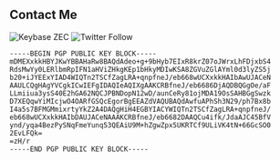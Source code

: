 ## Contact Me

![Keybase ZEC](https://img.shields.io/keybase/zec/dendisuhubdy?style=for-the-badge)
![Twitter Follow](https://img.shields.io/twitter/follow/dendisuhubdy?style=for-the-badge)


```
-----BEGIN PGP PUBLIC KEY BLOCK-----
mDMEXxkkHBYJKwYBBAHaRw8BAQdAdeo+g+9bHyb7EIxR8krZ07oJWrxLhFDjxbS4
RdsMwYy0LERlbmRpIFN1aHViZHkgKEp1bHkyMDIwKSA8ZGVuZGlAYml0d3lyZS5j
b20+iJYEExYIAD4WIQTn2TSCfZagLRA+qnpfneJ/eb668wUCXxkkHAIbAwUJACeN
AAULCQgHAgYVCgkICwIEFgIDAQIeAQIXgAAKCRBfneJ/eb6686DjAQDBQGgOe/aF
LLmiiua3ysS40E2hGA62NQCJPBNDopN12wD/aunCeRy81ojMDA19OsSAHBGgSwzk
D7XEQqwYiMIcjwO4OARfGSQcEgorBgEEAZdVAQUBAQdAwfuAPhSh3N29/ph7Bx8b
I4a5s7BFMGMmixrtyYkZ2A4DAQgHiH4EGBYIACYWIQTn2TSCfZagLRA+qnpfneJ/
eb668wUCXxkkHAIbDAUJACeNAAAKCRBfneJ/eb6682DAAQCu4ifk/JdaAJC45BfV
ynd/yqa4BezPySNqFmeYunq53QEAiU9M+hZgwZpx5UKRTCf9ULiVK4tN+66GcSO0
2EvLFQk=
=zH/r
-----END PGP PUBLIC KEY BLOCK-----
```
